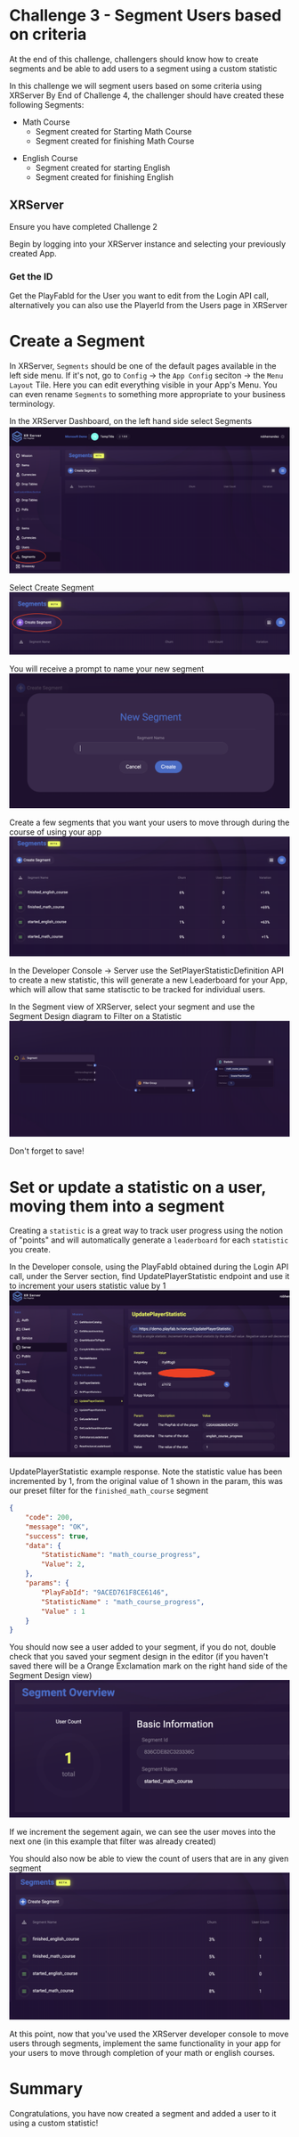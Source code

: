 # Challenge 3 - Segment Users based on criteria

At the end of this challenge, challengers should know how to create segments and be able to add users to a segment using a custom statistic

In this challenge we will segment users based on some criteria using XRServer
By End of Challenge 4, the challenger should have created these following Segments:

 - Math Course
    - Segment created for Starting Math Course
    - Segment created for finishing Math Course

* English Course
    - Segment created for starting English
    - Segment created for finishing English


## XRServer

Ensure you have completed Challenge 2

Begin by logging into your XRServer instance and selecting your previously created App.

### Get the ID
 Get the PlayFabId for the User you want to edit from the Login API call, alternatively you can also use the PlayerId from the Users page in XRServer

 # Create a Segment

In XRServer, `Segments` should be one of the default pages available in the left side menu. If it's not, go to `Config` -> the `App Config` seciton -> the `Menu Layout` Tile. Here you can edit everything visible in your App's Menu. You can even rename `Segments` to something more appropriate to your business terminology.

In the XRServer Dashboard, on the left hand side select Segments
![A red circle highlighting the segment tab on the left hand of the XRServer Development console](screenshots/challenge_3/select_segments.png)

Select Create Segment ![A red circle highlighting the Create Segment button](screenshots/challenge_3/select_create_segment.png)

You will receive a prompt to name your new segment
![A dialog box asking the user to input a name for the new segment](screenshots/challenge_3/new_segment_dialog.png)

Create a few segments that you want your users to move through during the course of using your app ![A list of segments in the XRServer UI: finished_english_course, finished_math_course, started_english_course, started_math_course](screenshots/challenge_3/multi_segments_created_list.png)


In the Developer Console -> Server use the SetPlayerStatisticDefinition API to create a new statistic, this will generate a new Leaderboard for your 
App, which will allow that same statisctic to be tracked for individual users.


In the Segment view of XRServer, select your segment and use the Segment Design diagram to Filter on a Statistic ![A view of the XRServer Segment Diagram screen, there are three boxes from left to right, connected by arrows flowing to the right of the screen: Segment, Filter Group, Statistic.  Filter Group is set to AND, Statistic is set to: math_course_progress >= 1](screenshots/challenge_3/set_statistic_filter_using_XRServer.png)

Don't forget to save!

# Set or update a statistic on a user, moving them into a segment 

Creating a `statistic` is a great way to track user progress using the notion of "points" and will automatically generate a `leaderboard` for each `statistic` you create.

In the Developer console, using the PlayFabId obtained during the Login API call, under the Server section, find UpdatePlayerStatistic endpoint and use it to increment your users statistic value by 1
![A view of the UpdatePlayerStatistic view in the developer console with values filled in to increment a statistic by 1.  Headers are generated automatically.  PlayFabId is set to the ID retreived earlier, the statistic name is set to english_course_progress, the Value is set to 1](screenshots/challenge_3/update_player_statistic_call.png)


UpdatePlayerStatistic example response.  Note the statistic value has been incremented by 1, from the original value of 1 shown in the param, this was our preset filter for the `finished_math_course` segment
```json
{ 
    "code": 200,
    "message": "OK",
    "success": true,
    "data": {
        "StatisticName": "math_course_progress",
        "Value": 2,
    },
    "params": {
        "PlayFabId": "9ACED761F8CE6146",
        "StatisticName" : "math_course_progress",
        "Value" : 1
    }
}
```

You should now see a user added to your segment, if you do not, double check that you saved your segment design in the editor (if you haven't saved there will be a Orange Exclamation mark on the right hand side of the Segment Design view) ![A view of the segment overview in XRServer showing 1 user now in the segment](screenshots/challenge_3/user_added_to_segment.png)


If we increment the segement again, we can see the user moves into the next one (in this example that filter was already created)

You should also now be able to view the count of users that are in any given segment ![A view of the segment overview in XRServer showing 1 user now belonging to two segments](screenshots/challenge_3/user_now_finished_math_course.png)

At this point, now that you've used the XRServer developer console to move users through segments, implement the same functionality in your app for your users to move through completion of your math or english courses.

# Summary
Congratulations, you have now created a segment and added a user to it using a custom statistic!
